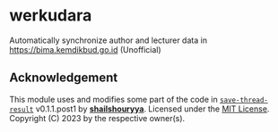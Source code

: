 # werkudara
Automatically synchronize author and lecturer data in https://bima.kemdikbud.go.id (Unofficial)

## Acknowledgement

This module uses and modifies some part of the code in [`save-thread-result`](https://github.com/shailshouryya/save-thread-result) v0.1.1.post1 by [**shailshouryya**](https://github.com/shailshouryya). Licensed under the [MIT License](https://spdx.org/licenses/MIT.html). Copyright (C) 2023 by the respective owner(s).
